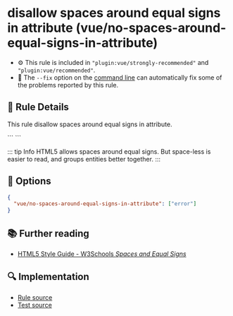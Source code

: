 # disallow spaces around equal signs in attribute (vue/no-spaces-around-equal-signs-in-attribute)

- :gear: This rule is included in `"plugin:vue/strongly-recommended"` and `"plugin:vue/recommended"`.
- :wrench: The `--fix` option on the [command line](https://eslint.org/docs/user-guide/command-line-interface#fixing-problems) can automatically fix some of the problems reported by this rule.

## :book: Rule Details

This rule disallow spaces around equal signs in attribute.

<eslint-code-block fix :rules="{'vue/no-spaces-around-equal-signs-in-attribute': ['error']}">
```
<template>
  <!-- ✗ BAD -->
  <div class = "item"></div>
  <!-- ✓ GOOD -->
  <div class="item"></div>
</template>
```
</eslint-code-block>

::: tip Info
HTML5 allows spaces around equal signs. But space-less is easier to read, and groups entities better together.
:::

## :wrench: Options

```json
{
  "vue/no-spaces-around-equal-signs-in-attribute": ["error"]
}
```

## :books: Further reading

* [HTML5 Style Guide - W3Schools *Spaces and Equal Signs*](https://www.w3schools.com/html/html5_syntax.asp)

## :mag: Implementation

- [Rule source](https://github.com/vuejs/eslint-plugin-vue/blob/master/lib/rules/no-spaces-around-equal-signs-in-attribute.js)
- [Test source](https://github.com/vuejs/eslint-plugin-vue/blob/master/tests/lib/rules/no-spaces-around-equal-signs-in-attribute.js)
